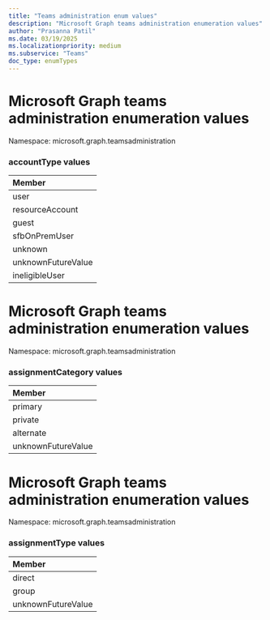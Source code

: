 ```yaml
---
title: "Teams administration enum values"
description: "Microsoft Graph teams administration enumeration values"
author: "Prasanna Patil"
ms.date: 03/19/2025
ms.localizationpriority: medium
ms.subservice: "Teams"
doc_type: enumTypes
---
```


# Microsoft Graph teams administration enumeration values

Namespace: microsoft.graph.teamsadministration

### accountType values 



|Member|
|:---|
|user|
|resourceAccount|
|guest|
|sfbOnPremUser|
|unknown|
|unknownFutureValue|
|ineligibleUser|

# Microsoft Graph teams administration enumeration values

Namespace: microsoft.graph.teamsadministration

### assignmentCategory values 



|Member|
|:---|
|primary|
|private|
|alternate|
|unknownFutureValue|

# Microsoft Graph teams administration enumeration values

Namespace: microsoft.graph.teamsadministration

### assignmentType values 



|Member|
|:---|
|direct|
|group|
|unknownFutureValue|

<!-- {
  "type": "#page.annotation",
  "namespace": "microsoft.graph.teamsadministration"
}
-->
